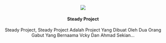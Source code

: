 <p align="center">
  <img src="https://telegra.ph/file/add31c6018ba67309bd3b.jpg">
</p>

<h4><p align="center"> Steady Project </p></h4>

<p align="center">Steady Project, Steady Project Adalah Project Yang Dibuat Oleh Dua Orang Gabut Yang Bernaama Vcky Dan Ahmad Sekian...</p>


